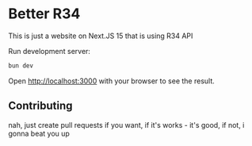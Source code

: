 # Better R34
This is just a website on Next.JS 15 that is using R34 API

Run development server:
```bash
bun dev
```

Open [http://localhost:3000](http://localhost:3000) with your browser to see the result.

## Contributing
nah, just create pull requests if you want, if it's works - it's good, if not, i gonna beat you up